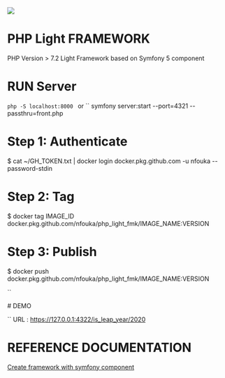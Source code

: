 <img src='https://raw.githubusercontent.com/nfouka/PHP_Light_FMK/develop/wallpaper.png' />

# PHP Light FRAMEWORK 

PHP Version > 7.2
Light Framework based on Symfony 5 component



# RUN Server 
``
php -S localhost:8000 
``
or 
``
symfony server:start --port=4321 --passthru=front.php


# Step 1: Authenticate
$ cat ~/GH_TOKEN.txt | docker login docker.pkg.github.com -u nfouka --password-stdin

# Step 2: Tag
$ docker tag IMAGE_ID docker.pkg.github.com/nfouka/php_light_fmk/IMAGE_NAME:VERSION

# Step 3: Publish
$ docker push docker.pkg.github.com/nfouka/php_light_fmk/IMAGE_NAME:VERSION


``


# DEMO 

``
URL :  https://127.0.0.1:4322/is_leap_year/2020

# REFERENCE DOCUMENTATION 
<a href='https://symfony.com/doc/current/create_framework'>  Create framework with symfony component </a>
